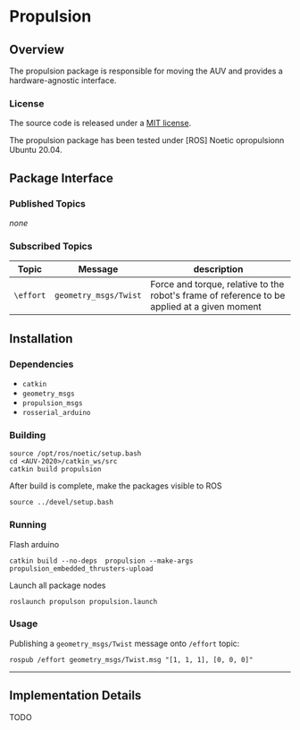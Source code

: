 # Propulsion


## Overview


The propulsion package is responsible for moving the AUV and provides a hardware-agnostic interface.

### License

The source code is released under a [MIT license](propulsion/LICENSE).

The propulsion package has been tested under [ROS] Noetic opropulsionn Ubuntu 20.04.


## Package Interface

### Published Topics

*none*

### Subscribed Topics

| Topic | Message | description |
| ------ | ------- | ---------- |
| `\effort` | `geometry_msgs/Twist` | Force and torque, relative to the robot's frame of reference to be applied at a given moment |


## Installation

### Dependencies

- `catkin`
- `geometry_msgs`
- `propulsion_msgs`
- `rosserial_arduino`

### Building

	source /opt/ros/noetic/setup.bash
	cd <AUV-2020>/catkin_ws/src
	catkin build propulsion

After build is complete, make the packages visible to ROS

	source ../devel/setup.bash

### Running

Flash arduino

	catkin build --no-deps  propulsion --make-args propulsion_embedded_thrusters-upload

Launch all package nodes

	roslaunch propulson propulsion.launch
	
### Usage

Publishing a `geometry_msgs/Twist` message onto `/effort` topic:

	rospub /effort geometry_msgs/Twist.msg "[1, 1, 1], [0, 0, 0]"
	
---

## Implementation Details

TODO
